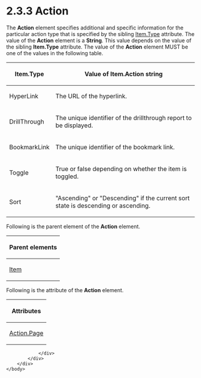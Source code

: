 <html dir="LTR" xmlns:mshelp="http://msdn.microsoft.com/mshelp" xmlns:ddue="http://ddue.schemas.microsoft.com/authoring/2003/5" xmlns:xlink="http://www.w3.org/1999/xlink" xmlns:tool="http://www.microsoft.com/tooltip">
    <head>
        <meta http-equiv="Content-Type" content="text/html; CHARSET=utf-8"></meta>
        <meta name="save" content="history"></meta>
        <title>2.3.3 Action</title>
        <xml>
            <mshelp:toctitle title="2.3.3 Action"></mshelp:toctitle>
            <mshelp:rltitle title="[MS-RGDI]: Action"></mshelp:rltitle>
            <mshelp:keyword index="A" term="31e38a88-7789-43c0-8f08-32be6a2489fd"></mshelp:keyword>
            <mshelp:attr name="DCSext.ContentType" value="open specification"></mshelp:attr>
            <mshelp:attr name="AssetID" value="31e38a88-7789-43c0-8f08-32be6a2489fd"></mshelp:attr>
            <mshelp:attr name="TopicType" value="kbRef"></mshelp:attr>
            <mshelp:attr name="DCSext.Title" value="[MS-RGDI]: Action" />
        </xml>
    </head>
    <body>
        <div id="header">
            <h1 class="heading">2.3.3 Action</h1>
        </div>
        <div id="mainSection">
            <div id="mainBody">
                <div id="allHistory" class="saveHistory"></div>
                <div id="sectionSection0" class="section" name="collapseableSection">
                    

<p>The <b>Action</b> element specifies additional and specific
information for the particular action type that is specified by the sibling <a href="855d3e2a-ea8b-45e0-a80b-242ae11718ff.md">Item.Type</a> attribute. The
value of the <b>Action</b> element is a <b>String</b>. This value depends on
the value of the sibling <b>Item.Type</b> attribute. The value of the <b>Action</b>
element MUST be one of the values in the following table.</p>

<table>
 <thead>
  <tr>
   <th>
   <p>Item.Type</p>
   </th>
   <th>
   <p>Value of Item.Action string</p>
   </th>
  </tr>
 </thead>
 <tr>
  <td>
  <p>HyperLink</p>
  </td>
  <td>
  <p>The URL of the hyperlink.</p>
  </td>
 </tr>
 <tr>
  <td>
  <p>DrillThrough</p>
  </td>
  <td>
  <p>The unique identifier of the drillthrough report to be
  displayed.</p>
  </td>
 </tr>
 <tr>
  <td>
  <p>BookmarkLink</p>
  </td>
  <td>
  <p>The unique identifier of the bookmark link.</p>
  </td>
 </tr>
 <tr>
  <td>
  <p>Toggle</p>
  </td>
  <td>
  <p>True or false depending on whether the item is
  toggled.</p>
  </td>
 </tr>
 <tr>
  <td>
  <p>Sort</p>
  </td>
  <td>
  <p>&quot;Ascending&quot; or &quot;Descending&quot; if the
  current sort state is descending or ascending.</p>
  </td>
 </tr>
</table>

<p>Following is the parent element of the <b>Action</b>
element.</p>

<table>
 <thead>
  <tr>
   <th>
   <p>Parent elements</p>
   </th>
  </tr>
 </thead>
 <tr>
  <td>
  <p><a href="70b141bd-23dd-432d-8849-d7f35dfcfff4.md">Item</a></p>
  </td>
 </tr>
</table>

<p>Following is the attribute of the <b>Action</b> element.</p>

<table>
 <thead>
  <tr>
   <th>
   <p>Attributes</p>
   </th>
  </tr>
 </thead>
 <tr>
  <td>
  <p><a href="56fd24c6-0504-4012-a300-1983baacba93.md">Action.Page</a></p>
  </td>
 </tr>
</table>

<p> </p>


                </div>
            </div>
        </div>
    </body>
</html>